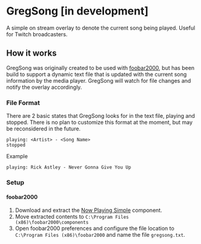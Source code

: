 GregSong [in development]
===
A simple on stream overlay to denote the current song being played. Useful for Twitch broadcasters.

How it works
---
GregSong was originally created to be used with [foobar2000](https://www.foobar2000.org), but has been build to support a dynamic text file that is updated with the current song information by the media player. GregSong will watch for file changes and notify the overlay accordingly.

### File Format
There are 2 basic states that GregSong looks for in the text file, playing and stopped. There is no plan to customize this format at the moment, but may be reconsidered in the future.

```
playing: <Artist> - <Song Name>
stopped
```

Example
```
playing: Rick Astley - Never Gonna Give You Up
```
### Setup

#### foobar2000
1. Download and extract the [Now Playing Simple](http://skipyrich.com/wiki/Foobar2000:Now_Playing_Simple) component.
2. Move extracted contents to `C:\Program Files (x86)\foobar2000\components`
3. Open foobar2000 preferences and configure the file location to `C:\Program Files (x86)\foobar2000` and name the file `gregsong.txt`.
